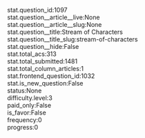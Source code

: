 stat.question_id:1097  
stat.question__article__live:None  
stat.question__article__slug:None  
stat.question__title:Stream of Characters  
stat.question__title_slug:stream-of-characters  
stat.question__hide:False  
stat.total_acs:313  
stat.total_submitted:1481  
stat.total_column_articles:1  
stat.frontend_question_id:1032  
stat.is_new_question:False  
status:None  
difficulty.level:3  
paid_only:False  
is_favor:False  
frequency:0  
progress:0  
